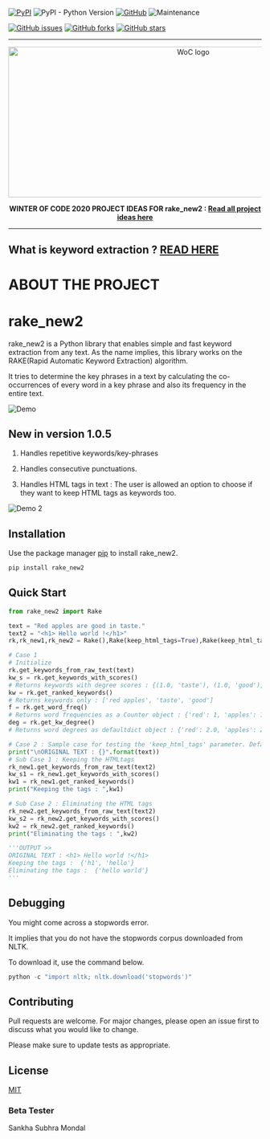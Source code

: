 [![PyPI](https://img.shields.io/pypi/v/rake_new2)](https://pypi.org/project/rake-new2/)
![PyPI - Python Version](https://img.shields.io/pypi/pyversions/rake_new2)
[![GitHub](https://img.shields.io/github/license/BALaka-18/rake_new2)](https://github.com/BALaka-18/rake_new2/blob/master/LICENSE.txt)
![Maintenance](https://img.shields.io/maintenance/yes/2020)

[![GitHub issues](https://img.shields.io/github/issues/BALaka-18/rake_new2)](https://github.com/BALaka-18/rake_new2/issues)
[![GitHub forks](https://img.shields.io/github/forks/BALaka-18/rake_new2?style=social)](https://github.com/BALaka-18/rake_new2/network/members)
[![GitHub stars](https://img.shields.io/github/stars/BALaka-18/rake_new2?style=social)](https://github.com/BALaka-18/rake_new2/stargazers)

________________________________________________________________________________________________________________________________________________________________________________

<p align="center">
       <img src="https://miro.medium.com/max/1282/1*M6NUbP09lwQpaTcywBzU7w.png" alt="WoC logo" width="720" height="300" />
</p>

<p align="center">
   <strong>WINTER OF CODE 2020 PROJECT IDEAS FOR rake_new2 : <a href = "https://github.com/dsc-iem/WoC-Project-Ideas#rake_new2">Read all project ideas here</a></strong>
</p>

________________________________________________________________________________________________________________________________________________________________________________


## What is keyword extraction ? **[READ HERE](https://monkeylearn.com/keyword-extraction/)**

# **ABOUT THE PROJECT**

# rake_new2

rake_new2 is a Python library that enables simple and fast keyword extraction
from any text. As the name implies, this library works on the RAKE(Rapid
Automatic Keyword Extraction) algorithm.

It tries to determine the key phrases in a text by calculating the
co-occurrences of every word in a key phrase and also its frequency in the
entire text.

![Demo](https://user-images.githubusercontent.com/49288068/88929310-97fc2400-d297-11ea-811a-79d986cdfee4.png)

## New in version 1.0.5

1. Handles repetitive keywords/key-phrases

2. Handles consecutive punctuations.

3. Handles HTML tags in text : The user is allowed an option to choose if they
   want to keep HTML tags as keywords too.

![Demo 2](https://user-images.githubusercontent.com/49288068/89038453-00add400-d35e-11ea-8da5-62c53e1e3990.png)

## Installation

Use the package manager [pip](https://pip.pypa.io/en/stable/) to install
rake_new2.

```bash
pip install rake_new2
```

## Quick Start

```python
from rake_new2 import Rake

text = "Red apples are good in taste."
text2 = "<h1> Hello world !</h1>"
rk,rk_new1,rk_new2 = Rake(),Rake(keep_html_tags=True),Rake(keep_html_tags=False)

# Case 1
# Initialize
rk.get_keywords_from_raw_text(text)
kw_s = rk.get_keywords_with_scores()
# Returns keywords with degree scores : {(1.0, 'taste'), (1.0, 'good'), (4.0, 'red apples')}
kw = rk.get_ranked_keywords()
# Returns keywords only : ['red apples', 'taste', 'good']
f = rk.get_word_freq()
# Returns word frequencies as a Counter object : {'red': 1, 'apples': 1, 'good': 1, 'taste': 1}
deg = rk.get_kw_degree()
# Returns word degrees as defaultdict object : {'red': 2.0, 'apples': 2.0, 'good': 1.0, 'taste': 1.0}

# Case 2 : Sample case for testing the 'keep_html_tags' parameter. Default = False
print("\nORIGINAL TEXT : {}".format(text))
# Sub Case 1 : Keeping the HTMLtags
rk_new1.get_keywords_from_raw_text(text2)
kw_s1 = rk_new1.get_keywords_with_scores()
kw1 = rk_new1.get_ranked_keywords()
print("Keeping the tags : ",kw1)

# Sub Case 2 : Eliminating the HTML tags
rk_new2.get_keywords_from_raw_text(text2)
kw_s2 = rk_new2.get_keywords_with_scores()
kw2 = rk_new2.get_ranked_keywords()
print("Eliminating the tags : ",kw2)

'''OUTPUT >>
ORIGINAL TEXT : <h1> Hello world !</h1>
Keeping the tags :  {'h1', 'hello'}
Eliminating the tags :  {'hello world'}
'''
```

## Debugging

You might come across a stopwords error.

It implies that you do not have the stopwords corpus downloaded from NLTK.

To download it, use the command below.

```python
python -c "import nltk; nltk.download('stopwords')"
```

## Contributing

Pull requests are welcome. For major changes, please open an issue first to
discuss what you would like to change.

Please make sure to update tests as appropriate.

## License

[MIT](https://choosealicense.com/licenses/mit/)

### Beta Tester

Sankha Subhra Mondal
